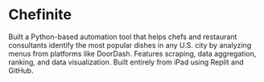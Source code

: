 # Chefinite
Built a Python-based automation tool that helps chefs and restaurant consultants identify the most popular dishes in any U.S. city by analyzing menus from platforms like DoorDash. Features scraping, data aggregation, ranking, and data visualization. Built entirely from iPad using Replit and GitHub.
